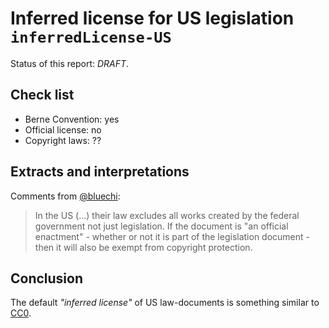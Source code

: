 # Inferred license for US legislation &nbsp; `inferredLicense-US`
Status of this report: *DRAFT*.

## Check list

* Berne Convention: yes
* Official license: no
* Copyright laws: ??

## Extracts and interpretations

Comments from [@bluechi](https://github.com/okfn/opendefinition/issues/114#issuecomment-122265499):
> In the US (...) their law excludes all works created by the federal government not just legislation.
> If the document is "an official enactment" - whether or not it is part of the legislation document - then it will also be exempt from copyright protection.


## Conclusion

The default *"inferred license"* of US law-documents is something similar to [CC0](https://creativecommons.org/publicdomain/zero/1.0/legalcode).


